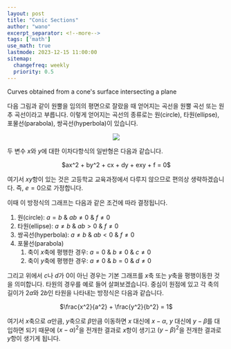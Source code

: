 ```yaml
---
layout: post
title: "Conic Sections"
author: "wano"
excerpt_separator: <!--more-->
tags: ['math']
use_math: true
lastmode: 2023-12-15 11:00:00
sitemap:
  changefreq: weekly
  priority: 0.5
---
```


Curves obtained from a cone's surface intersecting a plane <!--more-->

다음 그림과 같이 원뿔을 임의의 평면으로 잘랐을 때 얻어지는 곡선을 원뿔 곡선 또는 원추 곡선이라고 부릅니다. 이렇게 얻어지는 곡선의 종류로는 원(circle), 타원(ellipse), 포물선(parabola), 쌍곡선(hyperbola)이 있습니다.

<center><img src="https://cgvfxmath.github.io/assets/img/conic_sections.jpg"></center>

두 변수 $x$와 $y$에 대한 이차다항식의 일반형은 다음과 같습니다.

<p style="text-align: center;">$ax^2 + by^2 + cx + dy + exy + f = 0$</p>

여기서 $xy$항이 있는 것은 고등학교 교육과정에서 다루지 않으므로 편의상 생략하겠습니다. 즉, $e=0$으로 가정합니다.

이때 이 방정식의 그래프는 다음과 같은 조건에 따라 결정됩니다.

1. 원(circle): $a = b$ & $ab \neq 0$ & $f \neq 0$
2. 타원(ellipse): $a \neq b$ & $ab>0$ & $f \neq 0$
3. 쌍곡선(hyperbola): $a \neq b$ & $ab<0$ & $f \neq 0$
4. 포물선(parabola)
	1) 축이 $x$축에 평행한 경우: $a = 0$ & $b \neq 0$ & $c \neq 0$
	2) 축이 $y$축에 평행한 경우: $a \neq 0$ & $b = 0$ & $d \neq 0$

그리고 위에서 $c$나 $d$가 0이 아닌 경우는 기본 그래프를 $x$축 또는 $y$축을 평행이동한 것을 의미합니다. 타원의 경우를 예로 들어 살펴보겠습니다. 중심이 원점에 있고 각 축의 길이가 $2a$와 $2b$인 타원을 나타내는 방정식은 다음과 같습니다.

<p style="text-align: center;">$\frac{x^2}{a^2} + \frac{y^2}{b^2} = 1$</p>

여기서 $x$축으로 $\alpha$만큼, $y$축으로 $\beta$만큼 이동하면 $x$ 대신에 $x-\alpha$, $y$ 대신에 $y-\beta$를 대입하면 되기 때문에 $(x-\alpha)^2$을 전개한 결과로 $x$항이 생기고 $(y-\beta)^2$을 전개한 결과로 $y$항이 생기게 됩니다.